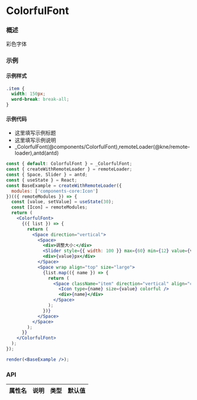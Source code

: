 
# ColorfulFont


### 概述

彩色字体


### 示例


#### 示例样式

```scss
.item {
  width: 150px;
  word-break: break-all;
}
```

#### 示例代码

- 这里填写示例标题
- 这里填写示例说明
- _ColorfulFont(@components/ColorfulFont),remoteLoader(@kne/remote-loader),antd(antd)

```jsx
const { default: ColorfulFont } = _ColorfulFont;
const { createWithRemoteLoader } = remoteLoader;
const { Space, Slider } = antd;
const { useState } = React;
const BaseExample = createWithRemoteLoader({
  modules: ['components-core:Icon']
})(({ remoteModules }) => {
  const [value, setValue] = useState(30);
  const [Icon] = remoteModules;
  return (
    <ColorfulFont>
      {({ list }) => {
        return (
          <Space direction="vertical">
            <Space>
              <div>调整大小:</div>
              <Slider style={{ width: 100 }} max={60} min={12} value={value} onChange={setValue} />
              <div>{value}px</div>
            </Space>
            <Space wrap align="top" size="large">
              {list.map(({ name }) => {
                return (
                  <Space className="item" direction="vertical" align="center" key={name}>
                    <Icon type={name} size={value} colorful />
                    <div>{name}</div>
                  </Space>
                );
              })}
            </Space>
          </Space>
        );
      }}
    </ColorfulFont>
  );
});

render(<BaseExample />);

```


### API

| 属性名 | 说明 | 类型 | 默认值 |
| ------ | ---- | ---- | ------ |

